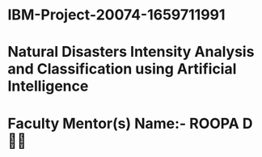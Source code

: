 # IBM-Project-20074-1659711991
<h1>Natural Disasters Intensity Analysis and Classification using Artificial Intelligence</h1>
<h1>Faculty Mentor(s) Name:- ROOPA D👩‍🏫</h1>
